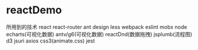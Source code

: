 # reactDemo

所用到的技术
   react
   react-router
   ant design
   less
   webpack
   eslint
   mobx
   node
   echarts(可视化数据)
   antv/g6(可视化数据)
   reactDnd(数据拖拽)
   jsplumb(流程图)
   d3
   jsuri
   axios
   css3(animate.css)
   jest
